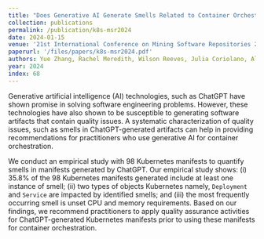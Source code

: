 ```yaml
---
title: "Does Generative AI Generate Smells Related to Container Orchestration?: An Exploratory Study with Kubernetes Manifests"
collection: publications
permalink: /publication/k8s-msr2024
date: 2024-01-15
venue: '21st International Conference on Mining Software Repositories 2024'
paperurl: '/files/papers/k8s-msr2024.pdf'
authors: Yue Zhang, Rachel Meredith, Wilson Reeves, Julia Coriolano, Ali Babar, and Akond Rahman 
year: 2024
index: 68
--- 
```

Generative artificial intelligence (AI) technologies, such as ChatGPT have shown promise in solving software engineering problems. However, these technologies have also shown to be susceptible to generating software artifacts that contain quality issues. A systematic characterization of quality issues, such as smells in ChatGPT-generated artifacts can help in providing recommendations for practitioners who use generative AI for container orchestration. 

We conduct an empirical study with 98 Kubernetes manifests to quantify smells in manifests generated by ChatGPT. Our empirical study shows: (i) 35.8% of the 98 Kubernetes manifests generated include at least one instance of smell; (ii) two types of objects Kubernetes namely, `Deployment` and `Service` are impacted by identified smells; and (iii) the most frequently occurring smell is unset CPU and memory requirements. Based on our findings, we recommend practitioners to apply quality assurance activities for ChatGPT-generated Kubernetes manifests prior to using these manifests for container orchestration.     